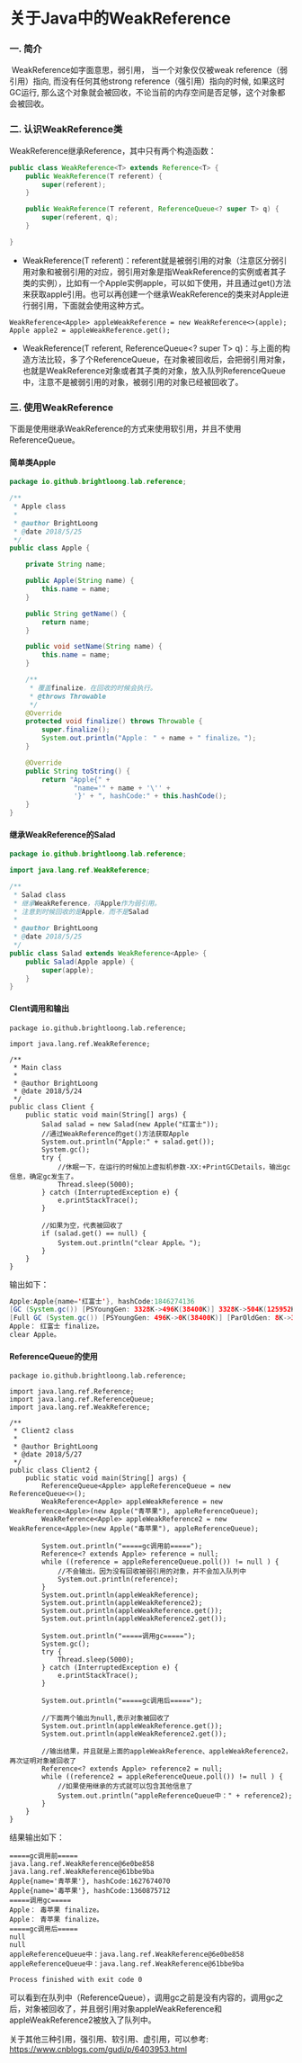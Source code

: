 # 关于Java中的WeakReference

### 一. 简介

​	WeakReference如字面意思，弱引用， 当一个对象仅仅被weak reference（弱引用）指向, 而没有任何其他strong reference（强引用）指向的时候, 如果这时GC运行, 那么这个对象就会被回收，不论当前的内存空间是否足够，这个对象都会被回收。

### 二. 认识WeakReference类

 WeakReference继承Reference，其中只有两个构造函数： 

```java
public class WeakReference<T> extends Reference<T> {
    public WeakReference(T referent) {
        super(referent);
    }

    public WeakReference(T referent, ReferenceQueue<? super T> q) {
        super(referent, q);
    }

}
```

- WeakReference(T referent)：referent就是被弱引用的对象（注意区分弱引用对象和被弱引用的对应，弱引用对象是指WeakReference的实例或者其子类的实例），比如有一个Apple实例apple，可以如下使用，并且通过get()方法来获取apple引用。也可以再创建一个继承WeakReference的类来对Apple进行弱引用，下面就会使用这种方式。

```
WeakReference<Apple> appleWeakReference = new WeakReference<>(apple);
Apple apple2 = appleWeakReference.get();
```

- WeakReference(T referent, ReferenceQueue<? super T> q)：与上面的构造方法比较，多了个ReferenceQueue，在对象被回收后，会把弱引用对象，也就是WeakReference对象或者其子类的对象，放入队列ReferenceQueue中，注意不是被弱引用的对象，被弱引用的对象已经被回收了。

### 三. 使用WeakReference

 下面是使用继承WeakReference的方式来使用软引用，并且不使用ReferenceQueue。 

#### 简单类Apple

```java
package io.github.brightloong.lab.reference;

/**
 * Apple class
 *
 * @author BrightLoong
 * @date 2018/5/25
 */
public class Apple {

    private String name;

    public Apple(String name) {
        this.name = name;
    }

    public String getName() {
        return name;
    }

    public void setName(String name) {
        this.name = name;
    }

    /**
     * 覆盖finalize，在回收的时候会执行。
     * @throws Throwable
     */
    @Override
    protected void finalize() throws Throwable {
        super.finalize();
        System.out.println("Apple： " + name + " finalize。");
    }

    @Override
    public String toString() {
        return "Apple{" +
                "name='" + name + '\'' +
                '}' + ", hashCode:" + this.hashCode();
    }
}
```

#### 继承WeakReference的Salad

```java
package io.github.brightloong.lab.reference;

import java.lang.ref.WeakReference;

/**
 * Salad class
 * 继承WeakReference，将Apple作为弱引用。
 * 注意到时候回收的是Apple，而不是Salad
 *
 * @author BrightLoong
 * @date 2018/5/25
 */
public class Salad extends WeakReference<Apple> {
    public Salad(Apple apple) {
        super(apple);
    }
}
```

#### Clent调用和输出

```
package io.github.brightloong.lab.reference;

import java.lang.ref.WeakReference;

/**
 * Main class
 *
 * @author BrightLoong
 * @date 2018/5/24
 */
public class Client {
    public static void main(String[] args) {
        Salad salad = new Salad(new Apple("红富士"));
        //通过WeakReference的get()方法获取Apple
        System.out.println("Apple:" + salad.get());
        System.gc();
        try {
            //休眠一下，在运行的时候加上虚拟机参数-XX:+PrintGCDetails，输出gc信息，确定gc发生了。
            Thread.sleep(5000);
        } catch (InterruptedException e) {
            e.printStackTrace();
        }

        //如果为空，代表被回收了
        if (salad.get() == null) {
            System.out.println("clear Apple。");
        }
    }
}
```

 输出如下： 

```java
Apple:Apple{name='红富士'}, hashCode:1846274136
[GC (System.gc()) [PSYoungGen: 3328K->496K(38400K)] 3328K->504K(125952K), 0.0035102 secs] [Times: user=0.00 sys=0.00, real=0.01 secs] 
[Full GC (System.gc()) [PSYoungGen: 496K->0K(38400K)] [ParOldGen: 8K->359K(87552K)] 504K->359K(125952K), [Metaspace: 2877K->2877K(1056768K)], 0.0067965 secs] [Times: user=0.00 sys=0.00, real=0.00 secs] 
Apple： 红富士 finalize。
clear Apple。
```

#### ReferenceQueue的使用

```
package io.github.brightloong.lab.reference;

import java.lang.ref.Reference;
import java.lang.ref.ReferenceQueue;
import java.lang.ref.WeakReference;

/**
 * Client2 class
 *
 * @author BrightLoong
 * @date 2018/5/27
 */
public class Client2 {
    public static void main(String[] args) {
        ReferenceQueue<Apple> appleReferenceQueue = new ReferenceQueue<>();
        WeakReference<Apple> appleWeakReference = new WeakReference<Apple>(new Apple("青苹果"), appleReferenceQueue);
        WeakReference<Apple> appleWeakReference2 = new WeakReference<Apple>(new Apple("毒苹果"), appleReferenceQueue);

        System.out.println("=====gc调用前=====");
        Reference<? extends Apple> reference = null;
        while ((reference = appleReferenceQueue.poll()) != null ) {
            //不会输出，因为没有回收被弱引用的对象，并不会加入队列中
            System.out.println(reference);
        }
        System.out.println(appleWeakReference);
        System.out.println(appleWeakReference2);
        System.out.println(appleWeakReference.get());
        System.out.println(appleWeakReference2.get());

        System.out.println("=====调用gc=====");
        System.gc();
        try {
            Thread.sleep(5000);
        } catch (InterruptedException e) {
            e.printStackTrace();
        }

        System.out.println("=====gc调用后=====");

        //下面两个输出为null,表示对象被回收了
        System.out.println(appleWeakReference.get());
        System.out.println(appleWeakReference2.get());

        //输出结果，并且就是上面的appleWeakReference、appleWeakReference2，再次证明对象被回收了
        Reference<? extends Apple> reference2 = null;
        while ((reference2 = appleReferenceQueue.poll()) != null ) {
            //如果使用继承的方式就可以包含其他信息了
            System.out.println("appleReferenceQueue中：" + reference2);
        }
    }
}
```

 结果输出如下： 

```
=====gc调用前=====
java.lang.ref.WeakReference@6e0be858
java.lang.ref.WeakReference@61bbe9ba
Apple{name='青苹果'}, hashCode:1627674070
Apple{name='毒苹果'}, hashCode:1360875712
=====调用gc=====
Apple： 毒苹果 finalize。
Apple： 青苹果 finalize。
=====gc调用后=====
null
null
appleReferenceQueue中：java.lang.ref.WeakReference@6e0be858
appleReferenceQueue中：java.lang.ref.WeakReference@61bbe9ba

Process finished with exit code 0
```

可以看到在队列中（ReferenceQueue），调用gc之前是没有内容的，调用gc之后，对象被回收了，并且弱引用对象appleWeakReference和appleWeakReference2被放入了队列中。

关于其他三种引用，强引用、软引用、虚引用，可以参考: https://www.cnblogs.com/gudi/p/6403953.html 